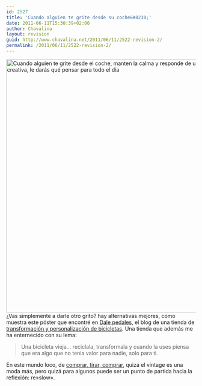```yaml
---
id: 2527
title: 'Cuando alguien te grite desde su coche&#8230;'
date: 2011-06-11T15:30:39+02:00
author: Chavalina
layout: revision
guid: http://www.chavalina.net/2011/06/11/2522-revision-2/
permalink: /2011/06/11/2522-revision-2/
---
```

<img class="aligncenter size-large wp-image-2526" title="when-someone-yells-you" src="http://www.chavalina.net/imagenes/2011/06/when-someone-yells-you1-600x673.gif" alt="Cuando alguien te grite desde el coche, manten la calma y responde de una forma creativa, le darás qué pensar para todo el día" width="600" height="673" srcset="http://www.chavalina.net/imagenes/2011/06/when-someone-yells-you1-600x673.gif 600w, http://www.chavalina.net/imagenes/2011/06/when-someone-yells-you1-267x300.gif 267w, http://www.chavalina.net/imagenes/2011/06/when-someone-yells-you1.gif 850w" sizes="(max-width: 600px) 100vw, 600px" />¿Vas simplemente a darle otro grito? hay alternativas mejores, como muestra este póster que encontré en <a href="http://dalepedales.blogspot.com/2011/03/tu-manten-la-calma.html" target="_blank">Dale pedales</a>, el blog de una tienda de <a href="http://dalepedales.blogspot.com/" target="_blank">transformación y personalización de bicicletas</a>. Una tienda que además me ha enternecido con su lema:

> Una bicicleta vieja&#8230; reciclala, transformala y cuando la uses piensa que era algo que no tenia valor para nadie, solo para ti.

En este mundo loco, de [comprar, tirar, comprar](http://www.chavalina.net/2011/01/24/comprar-con-cabeza-no-tirar-si-no-es-necesario-comprar-cada-vez-menos/), quizá el vintage es una moda más, pero quizá para algunos puede ser un punto de partida hacia la reflexión: re»slow».